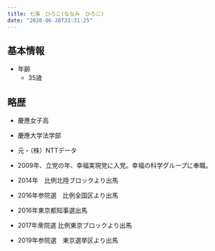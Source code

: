 ```yaml
---
title: 七海　ひろこ(ななみ　ひろこ)
date: "2020-06-20T22:31:25"
---
```


## 基本情報
* 年齢
  * 35歳

## 略歴

* 慶應女子高

* 慶應大学法学部

* 元・（株）NTTデータ

* 2009年、立党の年、幸福実現党に入党。幸福の科学グループに奉職。

* 2014年　比例北陸ブロックより出馬

* 2016年参院選　比例全国区より出馬

* 2016年東京都知事選出馬

* 2017年衆院選 比例東京ブロックより出馬

* 2019年参院選　東京選挙区より出馬

